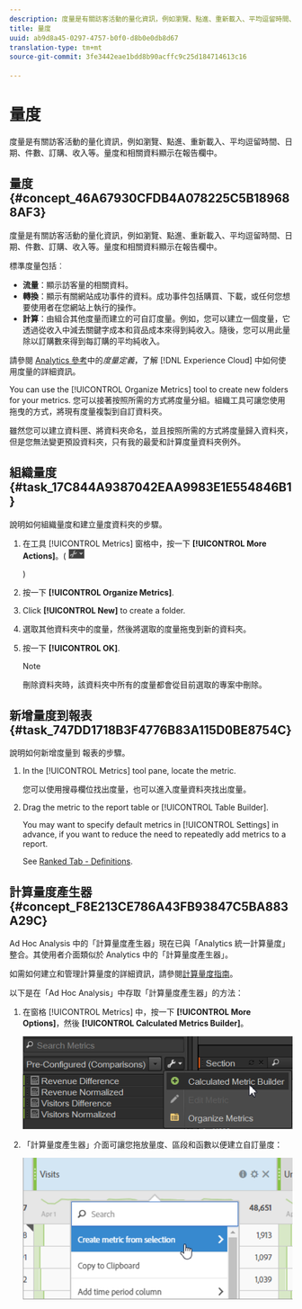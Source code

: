 ```yaml
---
description: 度量是有關訪客活動的量化資訊，例如瀏覽、點進、重新載入、平均逗留時間、日期、件數、訂購、收入等。量度和相關資料顯示在報告欄中。
title: 量度
uuid: ab9d8a45-0297-4757-b0f0-d8b0e0db8d67
translation-type: tm+mt
source-git-commit: 3fe3442eae1bdd8b90acffc9c25d184714613c16

---
```



# 量度

度量是有關訪客活動的量化資訊，例如瀏覽、點進、重新載入、平均逗留時間、日期、件數、訂購、收入等。量度和相關資料顯示在報告欄中。

## 量度 {#concept_46A67930CFDB4A078225C5B189688AF3}

度量是有關訪客活動的量化資訊，例如瀏覽、點進、重新載入、平均逗留時間、日期、件數、訂購、收入等。量度和相關資料顯示在報告欄中。

標準度量包括︰

* **流量**：顯示訪客量的相關資料。
* **轉換**：顯示有關網站成功事件的資料。成功事件包括購買、下載，或任何您想要使用者在您網站上執行的操作。
* **計算**：由組合其他度量而建立的可自訂度量。例如，您可以建立一個度量，它透過從收入中減去關鍵字成本和貨品成本來得到純收入。隨後，您可以用此量除以訂購數來得到每訂購的平均純收入。

請參閱 [Analytics 參考](https://docs.adobe.com/content/help/en/analytics/components/variables/metrics/metricslist.html)中的&#x200B;*度量定義*，了解 [!DNL Experience Cloud] 中如何使用度量的詳細資訊。

You can use the [!UICONTROL Organize Metrics] tool to create new folders for your metrics. 您可以接著按照所需的方式將度量分組。組織工具可讓您使用拖曳的方式，將現有度量複製到自訂資料夾。

雖然您可以建立資料匣、將資料夾命名，並且按照所需的方式將度量歸入資料夾，但是您無法變更預設資料夾，只有我的最愛和計算度量資料夾例外。

## 組織量度 {#task_17C844A9387042EAA9983E1E554846B1}

說明如何組織量度和建立量度資料夾的步驟。

<!-- 

t_organize_metrics.xml

 -->

1. 在工具 [!UICONTROL Metrics] 窗格中，按一下 **[!UICONTROL More Actions]**。( ![](assets/tools_icon.png)

   )
1. 按一下 **[!UICONTROL Organize Metrics]**.
1. Click **[!UICONTROL New]** to create a folder.
1. 選取其他資料夾中的度量，然後將選取的度量拖曳到新的資料夾。
1. 按一下 **[!UICONTROL OK]**.

   >[!NOTE]
   >
   >刪除資料夾時，該資料夾中所有的度量都會從目前選取的專案中刪除。

## 新增量度到報表 {#task_747DD1718B3F4776B83A115D0BE8754C}

說明如何新增度量到   報表的步驟。

<!-- 

t_add_metrics_dsc.xml

 -->

1. In the [!UICONTROL Metrics] tool pane, locate the metric.

   您可以使用搜尋欄位找出度量，也可以進入度量資料夾找出度量。

1. Drag the metric to the report table or [!UICONTROL Table Builder].

   You may want to specify default metrics in [!UICONTROL Settings] in advance, if you want to reduce the need to repeatedly add metrics to a report.

   See [Ranked Tab - Definitions](/help/analyze/ad-hoc-analysis/c-global-settings.md#reference_FB9BADD7E3DA42C1BB2A02A6E9D5C1CF).

## 計算量度產生器 {#concept_F8E213CE786A43FB93847C5BA883A29C}

Ad Hoc Analysis 中的「計算量度產生器」現在已與「Analytics 統一計算量度」整合。其使用者介面類似於 Analytics 中的「計算量度產生器」。

<!-- 

c_calc_metric_builder.xml

 -->

如需如何建立和管理計算量度的詳細資訊，請參閱[計算量度指南](https://docs.adobe.com/content/help/zh-Hant/analytics/components/calculated-metrics/cm-overview.html)。

以下是在「Ad Hoc Analysis」中存取「計算量度產生器」的方法：

1. 在窗格 [!UICONTROL Metrics] 中，按一下 **[!UICONTROL More Options]**，然後 **[!UICONTROL Calculated Metrics Builder]**。

   ![](assets/more_options_calc.png)

1. 「計算量度產生器」介面可讓您拖放量度、區段和函數以便建立自訂量度：

   ![](assets/calc_metrics.png)

